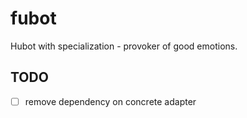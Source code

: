 # fubot
Hubot with specialization - provoker of good emotions.

## TODO
* [ ] remove dependency on concrete adapter
